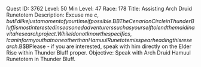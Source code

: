 Quest ID: 3762
Level: 50
Min Level: 47
Race: 178
Title: Assisting Arch Druid Runetotem
Description: Excuse me $c, but I'd like just a moment of your time if possible.$B$BThe Cenarion Circle in Thunder Bluff is most interested in seasoned adventurers such as yourself to lend them aid in a vital research project.While I do not know the specifics, I can inform you that none other than Hamuul Runetotem is spearheading this research.$B$BPlease - if you are interested, speak with him directly on the Elder Rise within Thunder Bluff proper.
Objective: Speak with Arch Druid Hamuul Runetotem in Thunder Bluff.
